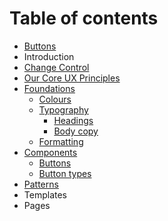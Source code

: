 # Table of contents

* [Buttons](README.md)
* Introduction
* [Change Control](change-control.md)
* [Our Core UX Principles](our-core-ux-principles.md)
* [Foundations](foundations/README.md)
  * [Colours](foundations/colours.md)
  * [Typography](foundations/typography/README.md)
    * [Headings](foundations/typography/headings.md)
    * [Body copy](foundations/typography/body-copy.md)
  * [Formatting](foundations/formatting.md)
* [Components](untitled/README.md)
  * [Buttons](untitled/buttons-1.md)
  * [Button types](untitled/button-types.md)
* [Patterns](patterns.md)
* Templates
* Pages

